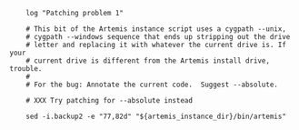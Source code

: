         log "Patching problem 1"

        # This bit of the Artemis instance script uses a cygpath --unix,
        # cygpath --windows sequence that ends up stripping out the drive
        # letter and replacing it with whatever the current drive is. If your
        # current drive is different from the Artemis install drive, trouble.
        #
        # For the bug: Annotate the current code.  Suggest --absolute.

        # XXX Try patching for --absolute instead

        sed -i.backup2 -e "77,82d" "${artemis_instance_dir}/bin/artemis"
